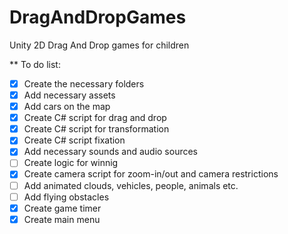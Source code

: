 # DragAndDropGames
Unity 2D Drag And Drop games for children

** To do list:
- [x] Create the necessary folders
- [x] Add necessary assets
- [x] Add cars on the map
- [x] Create C# script for drag and drop
- [x] Create C# script for transformation
- [x] Create C# script fixation
- [x] Add necessary sounds and audio sources
- [ ] Create logic for winnig
- [x] Create camera script for zoom-in/out and camera restrictions
- [ ] Add animated clouds, vehicles, people, animals etc.
- [ ] Add flying obstacles
- [x] Create game timer
- [x] Create main menu